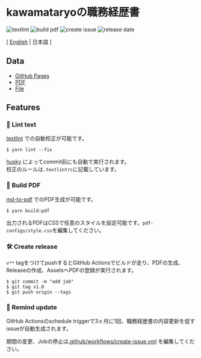 # kawamataryoの職務経歴書

![textlint](https://img.shields.io/github/workflow/status/kawamataryo/resume/lint%20text?label=textlint&logo=github&color=yellow)
![build pdf](https://img.shields.io/github/workflow/status/kawamataryo/resume/build-pdf?label=build%20pdf&logo=github)
![create issue](https://img.shields.io/github/workflow/status/kawamataryo/resume/create%20issue?label=create%20issue&logo=github&color=orange)
![release date](https://img.shields.io/github/release-date/kawamataryo/resume?color=blue&logo=github)

[ [English](https://github.com/kawamataryo/resume) | 日本語 ]

## Data


- [GitHub Pages](https://kawamataryo.github.io/resume/)  
- [PDF](https://github.com/kawamataryo/resume/releases)  
- [File](https://github.com/kawamataryo/resume/blob/master/docs/README.md)  

## Features

### 💅 Lint text

[textlint](https://github.com/textlint/textlint) での自動校正が可能です。

```
$ yarn lint --fix
```

[husky](https://github.com/typicode/husky) によってcommit前にも自動で実行されます。  
校正のルールは`.textlintrc`に記載しています。


### 📝 Build PDF

[md-to-pdf](https://www.npmjs.com/package/md-to-pdf) でのPDF生成が可能です。

```
$ yarn build:pdf
```


出力されるPDFはCSSで任意のスタイルを設定可能です。`pdf-configs/style.css`を編集してください。  

### 🛠 Create release

`v**` tagをつけてpushするとGitHub Actionsでビルドが走り、PDFの生成、Releaseの作成、AssetsへPDFの登録が実行されます。

```
$ git commit -m "add job"
$ git tag v1.0
$ git push origin --tags
```

### 📆 Remind update

GitHub Actionsのschedule triggerで3ヶ月に1回、職務経歴書の内容更新を促すissueが自動生成されます。

期間の変更、Jobの停止は[.github/workflows/create-issue.yml](https://github.com/kawamataryo/resume/blob/master/.github/workflows/create-issue.yml) を編集してください。

